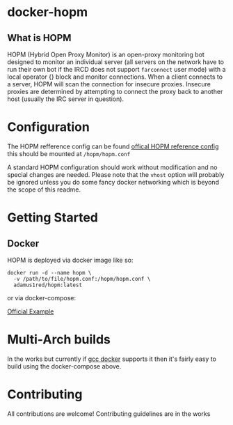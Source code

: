 # docker-hopm

## What is HOPM
HOPM (Hybrid Open Proxy Monitor) is an open-proxy monitoring bot designed to
monitor an individual server (all servers on the network have to run their own
bot if the IRCD does not support `farconnect` user mode) with a local
operator {} block and monitor connections. When a client connects to a server,
HOPM will scan the connection for insecure proxies. Insecure proxies are
determined by attempting to connect the proxy back to another host (usually the
IRC server in question).

# Configuration

The HOPM refference config can be found [offical HOPM reference config](https://github.com/ircd-hybrid/hopm/blob/master/doc/reference.conf) this should be mounted at `/hopm/hopm.conf`

A standard HOPM configuration should work without modification and no special changes are needed. Please note that the `vhost` option will probably be ignored unless you do some fancy docker networking which is beyond the scope of this readme.

# Getting Started

## Docker

HOPM is deployed via docker image like so:

```
docker run -d --name hopm \
  -v /path/to/file/hopm.conf:/hopm/hopm.conf \
  adamus1red/hopm:latest
```

or via docker-compose:

[Official Example](https://github.com/adamus1red/docker-hopm/blob/main/docker-compose.yml)

# Multi-Arch builds

In the works but currently if [gcc docker](https://hub.docker.com/_/gcc) supports it then it's fairly easy to build using the docker-compose above.

# Contributing

All contributions are welcome! Contributing guidelines are in the works
